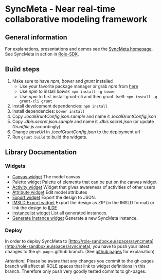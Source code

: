 # SyncMeta - Near real-time collaborative modeling framework
## General information
For explanations, presentations and demos see the [SyncMeta homepage][1]. 
See SyncMeta in action in [Role-SDK](http://role-sandbox.eu/spaces/syncmeta).

## Build steps
1. Make sure to have *npm*, *bower* and *grunt* installed
    * Use your favorite package manager or grab *npm* from [here][2]
    * Use *npm* to install *bower*: ```npm install -g bower```
    * Use *npm* to first install grunt-cli and then grunt itself: ```npm install -g grunt-cli grunt```
2. Install development dependencies: ```npm install```
3. Install dependencies: ```bower install```
4. Copy *.localGruntConfig.json.sample* and name it *.localGruntConfig.json*
5. Copy *.dbis.secret.json.sample* and name it *.dbis.secret.json* (or update *Gruntfile.js* accordingly)
6. Change *baseUrl* in *.localGruntConfig.json* to the deployment url
7. Run ```grunt build``` to build the widgets.

## Library Documentation
### Widgets
  * [Canvas widget](https://rwth-acis.github.io/syncmeta/html/widget.xml) The model canvas
  * [Palette widget](https://rwth-acis.github.io/syncmeta/html/palette.xml) Palette of elements that can be put on the canvas widget
  * [Activity widget](https://rwth-acis.github.io/syncmeta/html/activity.xml) Widget that gives awareness of activities of other users
  * [Attribute widget](https://rwth-acis.github.io/syncmeta/html/attribute.xml) Edit model attributes
  * [Export widget](https://rwth-acis.github.io/syncmeta/html/export.xml) Export the design to JSON.
  * [IMSLD Export widget](https://rwth-acis.github.io/syncmeta/html/imsld_export.xml) Export the design as ZIP (in the IMSLD format) or link the design to [ILDE](http://ilde.upf.edu/)
  * [Instancelist widget](https://rwth-acis.github.io/syncmeta/html/instances.xml) List all generated instances.
  * [Generate Instance widget](https://rwth-acis.github.io/syncmeta/html/generated_instances.xml) Generate a new SyncMeta instance.
  
### Deploy


In order to deploy SyncMeta to [http://role-sandbox.eu/spaces/syncmeta](http://role-sandbox.eu/spaces/syncmeta), 
you have to push your latest changes to the `gh-pages` github branch. 
(See [github pages](https://pages.github.com/) for explanation)

_Attention!_, Please be aware that any changes you commit to the gh-pages branch will affect all ROLE spaces that link to widget definitions in this branch. Therefore only push very goodly tested commits to gh-pages.


[1]: http://dbis.rwth-aachen.de/cms/research/ACIS/SyncMeta
[2]: http://nodejs.org/

